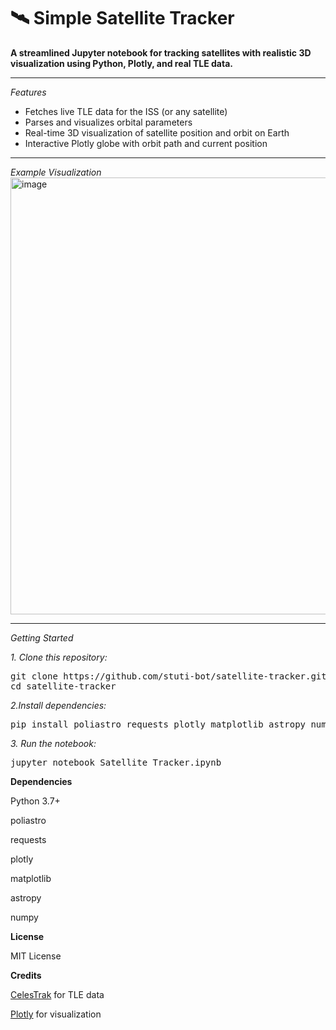 # 🛰 Simple Satellite Tracker

**A streamlined Jupyter notebook for tracking satellites with realistic 3D visualization using Python, Plotly, and real TLE data.**

---

*Features*
- Fetches live TLE data for the ISS (or any satellite)
- Parses and visualizes orbital parameters
- Real-time 3D visualization of satellite position and orbit on Earth
- Interactive Plotly globe with orbit path and current position

---

*Example Visualization*
<img width="897" height="699" alt="image" src="https://github.com/user-attachments/assets/3eca88c6-7784-40bc-9ef7-3e32d7f66030" />

---

*Getting Started*

*1. Clone this repository:*
<pre>
git clone https://github.com/stuti-bot/satellite-tracker.git
cd satellite-tracker </pre>

*2.Install dependencies:*
<pre>
pip install poliastro requests plotly matplotlib astropy numpy </pre>

*3. Run the notebook:*
<pre>
jupyter notebook Satellite_Tracker.ipynb </pre>

**Dependencies**

Python 3.7+

poliastro

requests

plotly

matplotlib

astropy

numpy

**License**

MIT License

**Credits**

[CelesTrak](https://celestrak.org/) for TLE data

[Plotly](https://plotly.com/python/) for visualization
